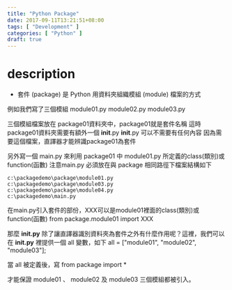 ```yaml
---
title: "Python Package"
date: 2017-09-11T13:21:51+08:00
tags: [ "Development" ]
categories: [ "Python" ]
draft: true
---
```


# description
- 套件 (package) 是 Python 用資料夾組織模組 (module) 檔案的方式

例如我們寫了三個模組
module01.py
module02.py
module03.py

三個模組檔案放在 package01資料夾中，package01就是套件名稱
這時package01資料夾需要有額外一個 __init__.py
__init__.py 可以不需要有任何內容
因為需要這個檔案，直譯器才能辨識package01為套件

另外寫一個 main.py 來利用 package01 中 module01.py 所定義的class(類別)或function(函數)
注意main.py 必須放在與 package 相同路徑下檔案結構如下
```
c:\packagedemo\package\module01.py
c:\packagedemo\package\module03.py
c:\packagedemo\package\module04.py
c:\packagedemo\main.py
```

在main.py引入套件的部份，XXX可以是module01裡面的class(類別)或function(函數)
from package.module01 import XXX

那麼 __init.py__ 除了讓直譯器識別資料夾為套件之外有什麼作用呢？這裡，我們可以在 __init.py__ 裡提供一個 all 變數，如下
all = ["module01", "module02", "module03"];

當 all 被定義後，寫
from package import *

才能保證 module01 、 module02 及 module03 三個模組都被引入。